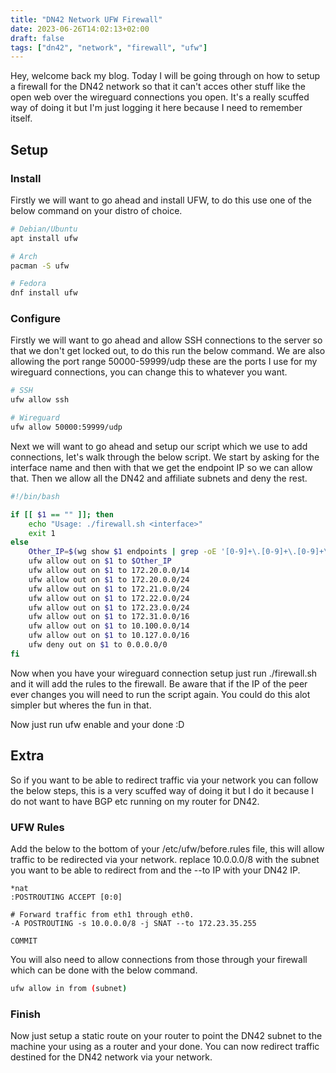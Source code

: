 ```yaml
---
title: "DN42 Network UFW Firewall"
date: 2023-06-26T14:02:13+02:00
draft: false
tags: ["dn42", "network", "firewall", "ufw"]
---
```


Hey, welcome back my blog. Today I will be going through on how to setup a firewall for the DN42 network so that it can't acces other stuff like the open web over the wireguard connections you open. It's a really scuffed way of doing it but I'm just logging it here because I need to remember itself.

## Setup

### Install

Firstly we will want to go ahead and install UFW, to do this use one of the below command on your distro of choice.
```bash
# Debian/Ubuntu
apt install ufw

# Arch
pacman -S ufw

# Fedora
dnf install ufw
```

### Configure

Firstly we will want to go ahead and allow SSH connections to the server so that we don't get locked out, to do this run the below command. We are also allowing the port range 50000-59999/udp these are the ports I use for my wireguard connections, you can change this to whatever you want.
```bash
# SSH
ufw allow ssh

# Wireguard
ufw allow 50000:59999/udp
```

Next we will want to go ahead and setup our script which we use to add connections, let's walk through the below script. We start by asking for the interface name and then with that we get the endpoint IP so we can allow that. Then we allow all the DN42 and affiliate subnets and deny the rest.

```bash
#!/bin/bash

if [[ $1 == "" ]]; then
	echo "Usage: ./firewall.sh <interface>"
	exit 1
else
	Other_IP=$(wg show $1 endpoints | grep -oE '[0-9]+\.[0-9]+\.[0-9]+\.[0-9]+')
	ufw allow out on $1 to $Other_IP
	ufw allow out on $1 to 172.20.0.0/14
	ufw allow out on $1 to 172.20.0.0/24
	ufw allow out on $1 to 172.21.0.0/24
	ufw allow out on $1 to 172.22.0.0/24
	ufw allow out on $1 to 172.23.0.0/24
	ufw allow out on $1 to 172.31.0.0/16
	ufw allow out on $1 to 10.100.0.0/14
	ufw allow out on $1 to 10.127.0.0/16
	ufw deny out on $1 to 0.0.0.0/0
fi
```

Now when you have your wireguard connection setup just run ./firewall.sh <interface> and it will add the rules to the firewall. Be aware that if the IP of the peer ever changes you will need to run the script again. You could do this alot simpler but wheres the fun in that.

Now just run ufw enable and your done :D

## Extra

So if you want to be able to redirect traffic via your network you can follow the below steps, this is a very scuffed way of doing it but I do it because I do not want to have BGP etc running on my router for DN42.

### UFW Rules

Add the below to the bottom of your /etc/ufw/before.rules file, this will allow traffic to be redirected via your network. replace 10.0.0.0/8 with the subnet you want to be able to redirect from and the --to IP with your DN42 IP.
```rules
*nat
:POSTROUTING ACCEPT [0:0]

# Forward traffic from eth1 through eth0.
-A POSTROUTING -s 10.0.0.0/8 -j SNAT --to 172.23.35.255

COMMIT
```

You will also need to allow connections from those through your firewall which can be done with the below command.

```bash
ufw allow in from (subnet)
```

### Finish

Now just setup a static route on your router to point the DN42 subnet to the machine your using as a router and your done. You can now redirect traffic destined for the DN42 network via your network.


